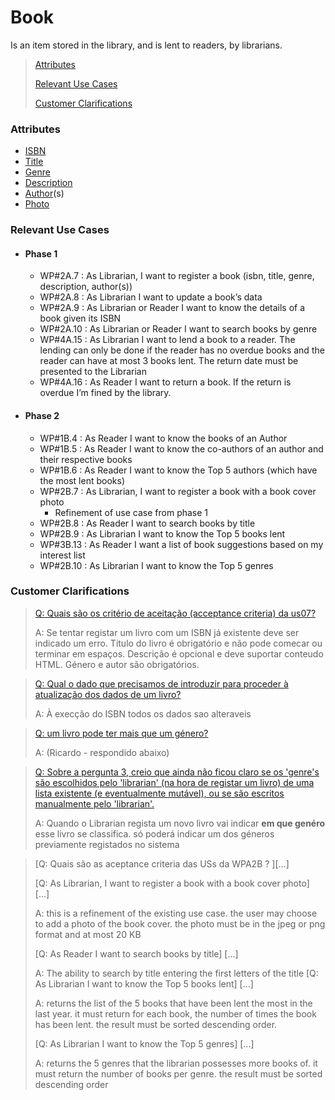 # Book

Is an item stored in the library, and is lent to readers, by librarians.

> [Attributes](#attributes)
>
> [Relevant Use Cases](#Relevant-Use-Cases)
>
> [Customer Clarifications](#Customer-Clarifications)

### Attributes
- [ISBN](../ValueObjects/Isbn)
- [Title](../ValueObjects/Title.md)
- [Genre](../Entities/Genre.md)
- [Description](../ValueObjects/Description.md)
- [Author](Author.md)(s)
- [Photo](../Entities/Photo.md)

### Relevant Use Cases
- #### Phase 1
  - WP#2A.7 : As Librarian, I want to register a book (isbn, title, genre, description, author(s))
  - WP#2A.8 : As Librarian I want to update a book’s data
  - WP#2A.9 : As Librarian or Reader I want to know the details of a book given its ISBN
  - WP#2A.10 : As Librarian or Reader I want to search books by genre
  - WP#4A.15 : As Librarian I want to lend a book to a reader. The lending can only be done if the reader has no
    overdue books and the reader can have at most 3 books lent. The return date must be presented
    to the Librarian
  - WP#4A.16 : As Reader I want to return a book. If the return is overdue I’m fined by the library.
- #### Phase 2
  - WP#1B.4 : As Reader I want to know the books of an Author
  - WP#1B.5 : As Reader I want to know the co-authors of an author and their respective books
  - WP#1B.6 : As Reader I want to know the Top 5 authors (which have the most lent books)
  - WP#2B.7 : As Librarian, I want to register a book with a book cover photo
    - Refinement of use case from phase 1
  - WP#2B.8 : As Reader I want to search books by title
  - WP#2B.9 : As Librarian I want to know the Top 5 books lent
  - WP#3B.13 : As Reader I want a list of book suggestions based on my interest list
  - WP#2B.10 : As Librarian I want to know the Top 5 genres
### Customer Clarifications
>[Q: Quais são os critério de aceitação (acceptance criteria) da us07?](https://moodle.isep.ipp.pt/mod/forum/discuss.php?d=28891#p36487)
>
>A: Se tentar registar um livro com um ISBN já existente deve ser indicado um erro.
> Titulo do livro é obrigatório e não pode comecar ou terminar em espaços.
> Descrição é opcional e deve suportar conteudo HTML.
> Género e autor são obrigatórios.

>[Q: Qual o dado que precisamos de introduzir para proceder à atualização dos dados de um livro?](https://moodle.isep.ipp.pt/mod/forum/discuss.php?d=28929#p36537)
>
>A: À execção do ISBN todos os dados sao alteraveis

>[Q: um livro pode ter mais que um género?](https://moodle.isep.ipp.pt/mod/forum/discuss.php?d=29071#p36760)
>
>A: (Ricardo - respondido abaixo)

>[Q: Sobre a pergunta 3, creio que ainda não ficou claro se os 'genre's são escolhidos pelo 'librarian' (na hora de registar um livro) de uma lista existente (e eventualmente mutável), ou se são escritos manualmente pelo 'librarian'.](https://moodle.isep.ipp.pt/mod/forum/discuss.php?d=28911#p36699)
>
>A: Quando o Librarian regista um novo livro vai indicar **em que genéro** esse livro se classifica. só poderá indicar um dos géneros previamente registados no sistema

>[Q: Quais são as aceptance criteria das USs da WPA2B ? ][...]
>
>[Q: As Librarian, I want to register a book with a book cover photo] [...]
>
>A: this is a refinement of the existing use case. the user may choose to add a photo of the book cover. the photo must be in the jpeg or png format and at most 20 KB
>
> [Q: As Reader I want to search books by title] [...]
>
>A: The ability to search by title entering the first letters of the title
> [Q: As Librarian I want to know the Top 5 books lent] [...]
>
>A: returns the list of the 5 books that have been lent the most in the last year. it must return for each book, the number of times the book has been lent. the result must be sorted descending order.
>
> [Q: As Librarian I want to know the Top 5 genres] [...]
>
>A: returns the 5 genres that the librarian possesses more books of. it must return the number of books per genre. the result must be sorted descending order
